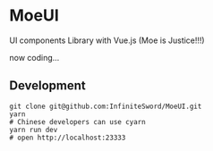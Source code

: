 # MoeUI

UI components Library with Vue.js (Moe is Justice!!!)

now coding...

## Development

``` shell
git clone git@github.com:InfiniteSword/MoeUI.git
yarn
# Chinese developers can use cyarn
yarn run dev
# open http://localhost:23333
```
